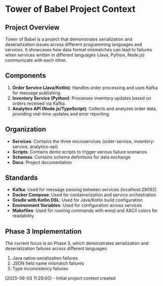 # Tower of Babel Project Context

## Project Overview
Tower of Babel is a project that demonstrates serialization and deserialization issues across different programming languages and services. It showcases how data format mismatches can lead to failures when services written in different languages (Java, Python, Node.js) communicate with each other.

## Components
1. **Order Service (Java/Kotlin)**: Handles order processing and uses Kafka for message publishing.
2. **Inventory Service (Python)**: Processes inventory updates based on orders received via Kafka.
3. **Analytics API (Node.js/TypeScript)**: Collects and analyzes order data, providing real-time updates and error reporting.

## Organization
- **Services**: Contains the three microservices (order-service, inventory-service, analytics-api)
- **Scripts**: Contains demo scripts to trigger various failure scenarios
- **Schemas**: Contains schema definitions for data exchange
- **Docs**: Project documentation

## Standards
- **Kafka**: Used for message passing between services (localhost:29092)
- **Docker Compose**: Used for containerization and service orchestration
- **Gradle with Kotlin DSL**: Used for Java/Kotlin build configuration
- **Environment Variables**: Used for configuration across services
- **Makefiles**: Used for running commands with emoji and ASCII colors for readability

## Phase 3 Implementation
The current focus is on Phase 3, which demonstrates serialization and deserialization failures across different languages:
1. Java native serialization failures
2. JSON field name mismatch failures
3. Type inconsistency failures

[2025-06-03 11:29:00] - Initial project context created
